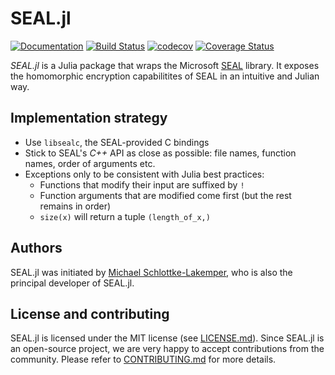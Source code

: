 # SEAL.jl

[![Documentation](https://img.shields.io/badge/docs-dev-blue.svg)](https://sloede.github.io/SEAL.jl/dev)
[![Build Status](https://travis-ci.com/sloede/SEAL.jl.svg?branch=master)](https://travis-ci.com/sloede/SEAL.jl)
[![codecov](https://codecov.io/gh/sloede/SEAL.jl/branch/master/graph/badge.svg?token=CCJ4EO3HW8)](https://codecov.io/gh/sloede/SEAL.jl)
[![Coverage Status](https://coveralls.io/repos/github/sloede/SEAL.jl/badge.svg?branch=master)](https://coveralls.io/github/sloede/SEAL.jl?branch=master)

*SEAL.jl* is a Julia package that wraps the Microsoft
[SEAL](https://github.com/microsoft/SEAL) library. It exposes the homomorphic
encryption capabilitites of SEAL in an intuitive and Julian way.

## Implementation strategy

* Use `libsealc`, the SEAL-provided C bindings
* Stick to SEAL's *C++* API as close as possible: file names, function names,
  order of arguments etc.
* Exceptions only to be consistent with Julia best practices:
  * Functions that modify their input are suffixed by `!`
  * Function arguments that are modified come first (but the rest remains in
    order)
  * `size(x)` will return a tuple `(length_of_x,)`

## Authors
SEAL.jl was initiated by
[Michael Schlottke-Lakemper](https://www.mi.uni-koeln.de/NumSim/schlottke-lakemper),
who is also the principal developer of SEAL.jl.

## License and contributing
SEAL.jl is licensed under the MIT license (see [LICENSE.md](LICENSE.md)). Since SEAL.jl is
an open-source project, we are very happy to accept contributions from the
community. Please refer to [CONTRIBUTING.md](CONTRIBUTING.md) for more details.
